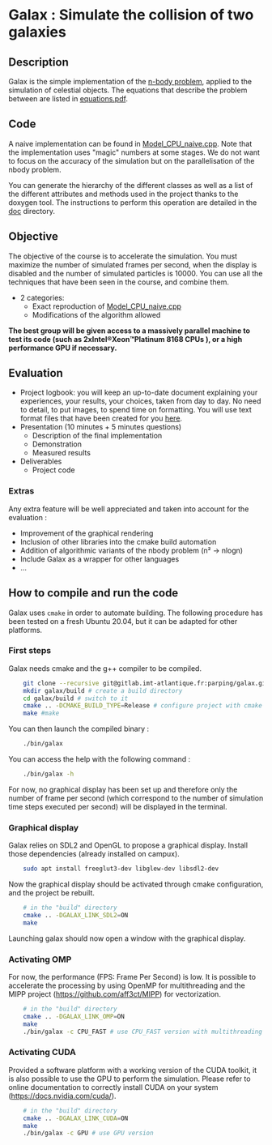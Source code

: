 # Galax : Simulate the collision of two galaxies

## Description

Galax is the simple implementation of the [n-body problem](https://en.wikipedia.org/wiki/N-body_problem), applied to the simulation of celestial objects. The equations that describe the problem between are listed in [equations.pdf](equations.pdf).

## Code

A naive implementation can be found in [Model_CPU_naive.cpp](src/Model/Model_CPU/Model_CPU_naive/Model_CPU_naive.cpp). Note that the implementation uses "magic" numbers at some stages. We do not want to focus on the accuracy of the simulation but on the parallelisation of the nbody problem.

You can generate the hierarchy of the different classes as well as a list of the different attributes and methods used in the project thanks to the doxygen tool. The instructions to perform this operation are detailed in the [doc](doc) directory.

## Objective

The objective of the course is to accelerate the simulation. You must maximize the number of simulated frames per second, when the display is disabled and the number of simulated particles is 10000. You can use all the techniques that have been seen in the course, and combine them.

* 2 categories:
  * Exact reproduction of [Model_CPU_naive.cpp](src/Model/Model_CPU/Model_CPU_naive/Model_CPU_naive.cpp)
  * Modifications of the algorithm allowed

**The best group will be given access to a massively parallel machine to test its code (such as 2xIntel®Xeon™Platinum 8168 CPUs ), or a high performance GPU if necessary.**

## Evaluation

* Project logbook: you will keep an up-to-date document explaining your experiences, your results, your choices, taken from day to day. No need to detail, to put images, to spend time on formatting. You will use text format files that have been created for you [here](https://partage.imt.fr/index.php/s/Ftt9KC77B93Yck4).
* Presentation (10 minutes + 5 minutes questions)
  * Description of the final implementation
  * Demonstration
  * Measured results
* Deliverables
  * Project code

### Extras

Any extra feature will be well appreciated and taken into account for the evaluation : 
* Improvement of the graphical rendering
* Inclusion of other libraries into the cmake build automation
* Addition of algorithmic variants of the nbody problem (n² -> nlogn)
* Include Galax as a wrapper for other languages
* ...

## How to compile and run the code

Galax uses `cmake` in order to automate building.
The following procedure has been tested on a fresh Ubuntu 20.04, but it can be adapted for other platforms.

### First steps

Galax needs cmake and the g++ compiler to be compiled.

```bash
    git clone --recursive git@gitlab.imt-atlantique.fr:parping/galax.git # clone repository and update git submodules
    mkdir galax/build # create a build directory
    cd galax/build # switch to it
    cmake .. -DCMAKE_BUILD_TYPE=Release # configure project with cmake
    make #make
```

You can then launch the compiled binary :
```bash
    ./bin/galax
```

You can access the help with the following command :
```bash
    ./bin/galax -h
```

For now, no graphical display has been set up and therefore only the number of frame per second (which correspond to the number of simulation time steps executed per second) will be displayed in the terminal.

### Graphical display

Galax relies on SDL2 and OpenGL to propose a graphical display.
Install those dependencies (already installed on campux).
```bash
    sudo apt install freeglut3-dev libglew-dev libsdl2-dev
```
Now the graphical display should be activated through cmake configuration, and the project be rebuilt.
```bash
    # in the "build" directory
    cmake .. -DGALAX_LINK_SDL2=ON
    make
```
Launching galax should now open a window with the graphical display.

### Activating OMP

For now, the performance (FPS: Frame Per Second) is low.
It is possible to accelerate the processing by using OpenMP for multithreading and the MIPP project (https://github.com/aff3ct/MIPP) for vectorization.
```bash
    # in the "build" directory
    cmake .. -DGALAX_LINK_OMP=ON
    make
    ./bin/galax -c CPU_FAST # use CPU_FAST version with multithreading & vectorization
```

### Activating CUDA

Provided a software platform with a working version of the CUDA toolkit, it is also possible to use the GPU to perform the simulation. Please refer to  online documentation to correctly install CUDA on your system (https://docs.nvidia.com/cuda/).

```bash
    # in the "build" directory
    cmake .. -DGALAX_LINK_CUDA=ON
    make
    ./bin/galax -c GPU # use GPU version
```

